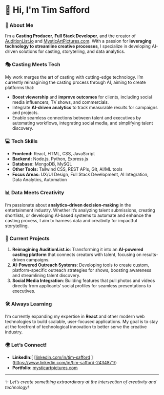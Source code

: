 # 👋 Hi, I'm Tim Safford

### 🚀 About Me
I’m a **Casting Producer**, **Full Stack Developer**, and the creator of [AuditionList.io](https://auditionlist.io) and [MysticArtPictures.com](https://mysticartpictures.com). With a passion for **leveraging technology to streamline creative processes**, I specialize in developing AI-driven solutions for casting, storytelling, and data analytics.

### 🎭 Casting Meets Tech
My work merges the art of casting with cutting-edge technology. I’m currently reimagining the casting process through AI, aiming to create platforms that:
- **Boost viewership** and **improve outcomes** for clients, including social media influencers, TV shows, and commercials.
- Integrate **AI-driven analytics** to track measurable results for campaigns and projects.
- Enable seamless connections between talent and executives by automating workflows, integrating social media, and simplifying talent discovery.

### 💻 Tech Skills
- **Frontend:** React, HTML, CSS, JavaScript
- **Backend:** Node.js, Python, Express.js
- **Database:** MongoDB, MySQL
- **Other Tools:** Tailwind CSS, REST APIs, Git, AI/ML tools
- **Focus Areas:** UX/UI Design, Full Stack Development, AI Integration, Data Analytics, Automation

### 📊 Data Meets Creativity
I’m passionate about **analytics-driven decision-making** in the entertainment industry. Whether it’s analyzing talent submissions, creating shortlists, or developing AI-based systems to automate and enhance the casting process, I aim to harness data and creativity for impactful storytelling.

### 🌟 Current Projects
1. **Reimagining AuditionList.io**: Transforming it into an **AI-powered casting platform** that connects creators with talent, focusing on results-driven campaigns.
2. **AI-Powered Outreach Systems**: Developing tools to create custom, platform-specific outreach strategies for shows, boosting awareness and streamlining talent discovery.
3. **Social Media Integration**: Building features that pull photos and videos directly from applicants’ social profiles for seamless presentations to executives.

### 🛠️ Always Learning
I’m currently expanding my expertise in **React** and other modern web technologies to build scalable, user-focused applications. My goal is to stay at the forefront of technological innovation to better serve the creative industry.

### 🌍 Let’s Connect!
- **LinkedIn**:[ [[linkedin.com/in/tim-safford](https://linkedin.com/in/tim-safford](https://www.linkedin.com/in/tim-safford-2434871/))   ](https://www.linkedin.com/in/tim-safford-2434871/)
- **Portfolio**: [mysticartpictures.com](https://mysticartpictures.com)

---

✨ *Let’s create something extraordinary at the intersection of creativity and technology!*
